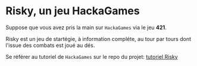 # Risky, un jeu HackaGames

Suppose que vous avez pris la main sur `HackaGames` via le jeu **421**.

Risky est un jeu de startégie, à information compléte, au tour par tours dont l'issue des combats est joué au dés.

Se référer au tutoriel de `HackaGames` sur le repo du projet: [tutoriel Risky](https://bitbucket.org/imt-mobisyst/hackagames/src/master/doc/tuto-game-risky.md)